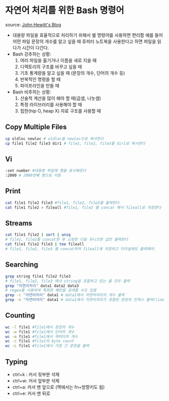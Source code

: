 # 자연어 처리를 위한 Bash 명령어

source: [John Hewitt's Blog](https://nlp.stanford.edu/~johnhew/bash-for-nlp-tutorial-basic.html)

+ 대용량 파일을 효율적으로 처리하기 위해서 쉘 명령어를 사용하면 편리함
  예를 들어 어떤 파일 문장의 개수를 알고 싶을 때 쥬피터 노트북을 사용한다고 하면 파일을 읽다가 시간이 다간다.
+ Bash 강추하는 상황:
  1. 여러 파일을 옮기거나 이름을 새로 지을 때
  2. 디렉토리의 구조를 바꾸고 싶을 때
  3. 기초 통계량을 알고 싶을 때 (문장의 개수, 단어의 개수 등)
  4. 반복적인 명령을 할 때
  5. 파이프라인을 만들 때
+ Bash 비추하는 상황:
  1. 산술적 계산을 많이 해야 할 때(곱셈, 나눗셈)
  2. 특정 라이브러리를 사용해야 할 때
  3. 힙한(hip O, heap X) 자료 구조를 사용할 때



## Copy Multiple Files

```bash
cp oldloc newloc # oldloc을 newloc으로 복사한다
cp file1 file2 file3 dir1 # file1, file2, file3를 dir1로 복사한다

```





## Vi

```bash
:set number #대용량 파일에 행을 표시해준다
:2000 # 2000번째 행으로 이동
```



## Print

```bash
cat file1 file2 file3 #file1, file2, file3를 출력한다
cat file1 file2 > fileall #file1, file2 를 concat 해서 fileall로 저장한다
```



## Streams 

```bash
cat file1 file2 | sort | uniq
# file1, file2를 concat한 후 소팅한 다음 유니크한 값만 출력한다
cat file1 file2 file3 | tee fileall
# file1, file2, file3 를 concat하여 fileall에 저장하고 터미널에도 출력해라.
```





## Searching 

```bash
grep string file1 file2 file3
# file1, file2, file3 에서 string을 포함하고 있는 줄 모두 출력
grep "자연어처리" data1 data2 data3
# regex를 사용하여 특정한 패턴을 검색할 수도 있음
grep -c "자연어처리" data1 # data1에서 자연어처리의 개수 출력
grep -n "자연어처리" data1 # data1에서 자연어처리가 포함된 문장의 인덱스 출력(line number)
```





## Counting

```bash
wc -l file1 #file1에서 문장의 개수
wc -w file1 #file1에서 단어의 개수
wc -m file1 #file1에서 캐릭터의 개수
wc -c file1 #file1의 byte count
wc -L file1 #file1에서 가장 긴 문장을 출력
```





## Typing

+ ctrl+k : 커서 뒷부분 삭제
+ ctrl+w: 커서 앞부분 삭제
+ ctrl+a: 커서 맨 앞으로 (맥에서는 fn+방향키도 됨)
+ ctrl+e: 커서 맨 뒤로





